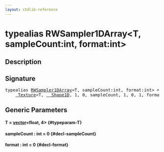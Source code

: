 ```yaml
---
layout: stdlib-reference
---
```


# typealias RWSampler1DArray\<T, sampleCount:int, format:int\>

## Description



## Signature

<pre>
<span class='code_keyword'>typealias</span> <a href="/stdlib-reference/types/rwsampler1darray-012ab" class="code_type">RWSampler1DArray</a>&lt;T, sampleCount:<span class="code_keyword">int</span>, format:<span class="code_keyword">int</span>&gt; = 
    <a href="/stdlib-reference/types/texture-01/index" class="code_type">_Texture</a>&lt;T, <a href="/stdlib-reference/types/shape1d-0128/index" class="code_type">__Shape1D</a>, 1, 0, sampleCount, 1, 0, 1, format&gt;;
</pre>

## Generic Parameters

#### T  = [vector](/stdlib-reference/types/vector/index)\<float, 4\> {#typeparam-T}
#### sampleCount  : int = 0 {#decl-sampleCount}
#### format  : int = 0 {#decl-format}

